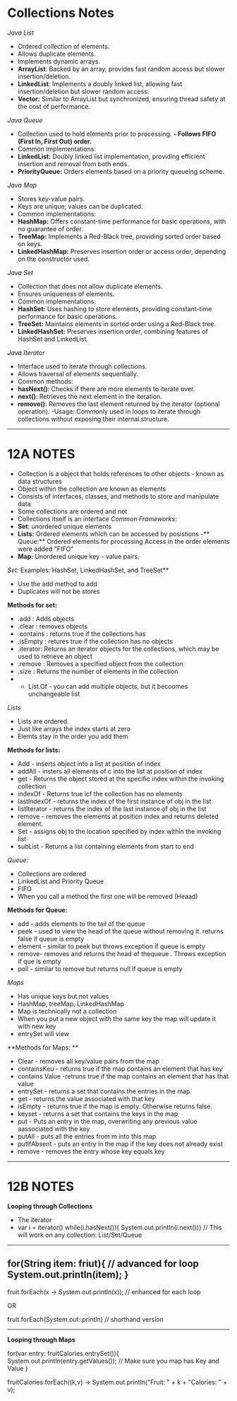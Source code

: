 # Collections  Notes
_Java List_
- Ordered collection of elements.
- Allows duplicate elements.
- Implements dynamic arrays.
- **ArrayList**: Backed by an array, provides fast random access but slower insertion/deletion.
- **LinkedList**: Implements a doubly linked list, allowing fast insertion/deletion but slower random access.
- **Vector:** Similar to ArrayList but synchronized, ensuring thread safety at the cost of performance.

_Java Queue_
- Collection used to hold elements prior to processing.
**- Follows FIFO (First In, First Out) order.**
- Common implementations:
- **LinkedList:** Doubly linked list implementation, providing efficient insertion and removal from both ends.
- **PriorityQueue:** Orders elements based on a priority queueing scheme.
  

_Java Map_
- Stores key-value pairs.
- Keys are unique; values can be duplicated.
- Common implementations:
- **HashMap:** Offers constant-time performance for basic operations, with no guarantee of order.
- **TreeMap:** Implements a Red-Black tree, providing sorted order based on keys.
- **LinkedHashMap:** Preserves insertion order or access order, depending on the constructor used.


_Java Set_
- Collection that does not allow duplicate elements.
- Ensures uniqueness of elements.
- Common implementations:
- **HashSet:** Uses hashing to store elements, providing constant-time performance for basic operations.
- **TreeSet:** Maintains elements in sorted order using a Red-Black tree.
- **LinkedHashSet:** Preserves insertion order, combining features of HashSet and LinkedList.

_Java Iterator_
- Interface used to iterate through collections.
- Allows traversal of elements sequentially.
- Common methods:
- **hasNext()**: Checks if there are more elements to iterate over.
- **next()**: Retrieves the next element in the iteration.
- **remove()**: Removes the last element returned by the iterator (optional operation).
-Usage: Commonly used in loops to iterate through collections without exposing their internal structure.
-------------------------------------------------------------------------------
# 12A NOTES
- Collection is a object that holds references to other objects - known as data structures
- Object within the collection are known as elements
- Consists of interfaces, classes, and methods to store and manipulate data
- Some collections are ordered and not
- Collections itself is an interface
_Common Frameworks:_
- **Set**: unordered unique elements
- **Lists:** Ordered elements which can be accessed by posistions
-** Queue:** Ordered elements for processing Access in the order elements  were added "FIFO"
- **Map:** Unordered unique key - value pairs.
  
_Set:_
Examples: HashSet, LinkedHashSet, and TreeSet**
- Use the add method to add
- Duplicates will not be stores

**Methods for set:**
- .add : Adds objects
- .clear : removes objects
- .contains : returns true if the collections has
- .isEmpty : retures true if  the collection has no objects
- .iterator: Returns an iterator objects for the collections, which may be used to retrieve an object
- .remove : Removes a specified object from the collection
- .size : Returns the number of elements in the collection
- - List.Of - you can add multiple objects, but it becoomes unchangeable list

_Lists_
- Lists are ordered
- Just like arrays the index starts at zero
- Elemts stay in the order you add them



**Methods for lists:**
- Add - inserts object into a list at position of index
- addAll - insters all elements of c into the list at position of index
- get - Returns the object stored at the specific index within the invoking collection
- indexOf - Returns true icf the collection has no elements
- lastIndexOf - returns the index of the first instance of obj in the list
- listIterator - returns the index of the last instance of obj in the list
- remove - removes the elements at position index and returns deleted element.
- Set - assigns obj to the location specified by index within the invoking list
- subList - Returns a list containing elements from start to end


_Queue:_
- Collections are ordered
- LinkedList and Priority Queue
- FIFO
- When you call a method the first one will be removed (Heaad)

**Methods for Queue:**
- add - adds elements to the tail of the queue
- peek - used to view the  head of the queue without removing it. returns false if queue is empty
- element - similar to peek but throws exception if queue is empty
- remove- removes and returns the head of thequeue . Throws exception if que is empty
- poll - similar to remove  but returns null if queue is empty

_Maps_
- Has unique keys but not values
- HashMap, treeMap, LinkedHashMap
- Map is technically not a collection
- When you put a new object with the same key the map will update it with new key
- entrySet will view

**Methods for Maps: **
- Clear - removes all key/value pairs from the map
- containsKeu - returns true if the map contains an element that has key
- contains Value -retruns true if the map contains an element that has that value
- entrySet - returns a set that contains the entries in the map.
- get - returns the value associated with that key
- isEmpty -  returns true if the map is empty. Otherwise returns false.
- keyset - returns a  set that contains the keys in  the map
- put - Puts an entry in the map, overwriting any previous value aassociated with the key
- putAll - puts all the entries from m into this  map
- putIfAbsent - puts an entry in the map if the  key does not already exist
- remove - removes the entry whose key equals key


----------------------------------------------------------------------------------------------------------------
# 12B NOTES
**Looping through Collections**
- The iterator
- var i = iterator()
  while(i.hasNext()){
  System.out.println(i.next())} // This will work on any collection: List/Set/Queue

---------------------------------------
for(String item: friut){   // advanced for loop
System.out.println(item);
}
-------------------------------------
fruit.forEach(x -> System.out.println(x)); // enhanced for each loop 

OR

fruit.forEach(System.out::println) // shorthand version

----------------------------------------------------------
**Looping through Maps**

for(var entry: fruitCalories.entrySet()){
System.out.println(entry.getValues()); // Make sure you map has Key and Value
}

fruitCalories.forEach((k,v) -> System.out.println("Fruit: " + k + "Calories: " + v);
